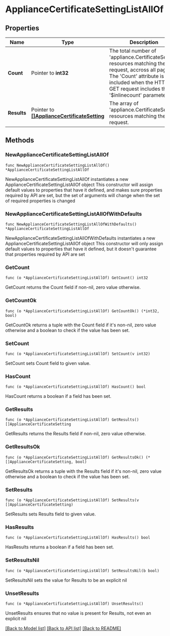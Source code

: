 # ApplianceCertificateSettingListAllOf

## Properties

Name | Type | Description | Notes
------------ | ------------- | ------------- | -------------
**Count** | Pointer to **int32** | The total number of &#39;appliance.CertificateSetting&#39; resources matching the request, accross all pages. The &#39;Count&#39; attribute is included when the HTTP GET request includes the &#39;$inlinecount&#39; parameter. | [optional] 
**Results** | Pointer to [**[]ApplianceCertificateSetting**](ApplianceCertificateSetting.md) | The array of &#39;appliance.CertificateSetting&#39; resources matching the request. | [optional] 

## Methods

### NewApplianceCertificateSettingListAllOf

`func NewApplianceCertificateSettingListAllOf() *ApplianceCertificateSettingListAllOf`

NewApplianceCertificateSettingListAllOf instantiates a new ApplianceCertificateSettingListAllOf object
This constructor will assign default values to properties that have it defined,
and makes sure properties required by API are set, but the set of arguments
will change when the set of required properties is changed

### NewApplianceCertificateSettingListAllOfWithDefaults

`func NewApplianceCertificateSettingListAllOfWithDefaults() *ApplianceCertificateSettingListAllOf`

NewApplianceCertificateSettingListAllOfWithDefaults instantiates a new ApplianceCertificateSettingListAllOf object
This constructor will only assign default values to properties that have it defined,
but it doesn't guarantee that properties required by API are set

### GetCount

`func (o *ApplianceCertificateSettingListAllOf) GetCount() int32`

GetCount returns the Count field if non-nil, zero value otherwise.

### GetCountOk

`func (o *ApplianceCertificateSettingListAllOf) GetCountOk() (*int32, bool)`

GetCountOk returns a tuple with the Count field if it's non-nil, zero value otherwise
and a boolean to check if the value has been set.

### SetCount

`func (o *ApplianceCertificateSettingListAllOf) SetCount(v int32)`

SetCount sets Count field to given value.

### HasCount

`func (o *ApplianceCertificateSettingListAllOf) HasCount() bool`

HasCount returns a boolean if a field has been set.

### GetResults

`func (o *ApplianceCertificateSettingListAllOf) GetResults() []ApplianceCertificateSetting`

GetResults returns the Results field if non-nil, zero value otherwise.

### GetResultsOk

`func (o *ApplianceCertificateSettingListAllOf) GetResultsOk() (*[]ApplianceCertificateSetting, bool)`

GetResultsOk returns a tuple with the Results field if it's non-nil, zero value otherwise
and a boolean to check if the value has been set.

### SetResults

`func (o *ApplianceCertificateSettingListAllOf) SetResults(v []ApplianceCertificateSetting)`

SetResults sets Results field to given value.

### HasResults

`func (o *ApplianceCertificateSettingListAllOf) HasResults() bool`

HasResults returns a boolean if a field has been set.

### SetResultsNil

`func (o *ApplianceCertificateSettingListAllOf) SetResultsNil(b bool)`

 SetResultsNil sets the value for Results to be an explicit nil

### UnsetResults
`func (o *ApplianceCertificateSettingListAllOf) UnsetResults()`

UnsetResults ensures that no value is present for Results, not even an explicit nil

[[Back to Model list]](../README.md#documentation-for-models) [[Back to API list]](../README.md#documentation-for-api-endpoints) [[Back to README]](../README.md)


